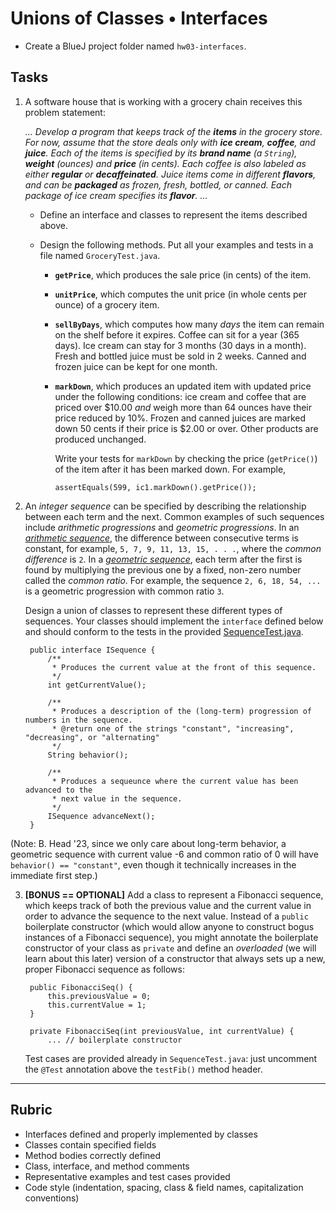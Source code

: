 # Unions of Classes • Interfaces

- Create a BlueJ project folder named `hw03-interfaces`.

## Tasks


1. A software house that is working with a grocery chain receives this problem statement:

    *... Develop a program that keeps track of the **items** in the grocery store. For now, assume that the store deals only with **ice cream**, **coffee**, and **juice**. Each of the items is specified by its **brand name** (a `String`), **weight** (ounces) and **price** (in cents). Each coffee is also labeled as either __regular__ or **decaffeinated**. Juice items come in different **flavors**, and can be **packaged** as frozen, fresh, bottled, or canned. Each package of ice cream specifies its **flavor**. ...*

    * Define an interface and classes to represent the items described above.

    * Design the following methods. Put all your examples and tests in a file named `GroceryTest.java`.  

      * **`getPrice`**, which produces the sale price (in cents) of the item.

      * **`unitPrice`**, which computes the unit price (in whole cents per ounce) of a grocery item.

      * **`sellByDays`**, which computes how many *days* the item can remain on the shelf before it expires. Coffee can sit for a year (365 days). Ice cream can stay for 3 months (30 days in a month). Fresh and bottled juice must be sold in 2 weeks. Canned and frozen juice can be kept for one month.


      * **`markDown`**, which produces an updated item with updated price under the following conditions: ice cream and coffee that are priced over $10.00 *and* weigh more than 64 ounces have their price reduced by 10%. Frozen and canned juices are marked down 50 cents if their price is $2.00 or over. Other products are produced unchanged. 

        Write your tests for `markDown` by checking the price (`getPrice()`) of the item after it has been marked down. For example,

            assertEquals(599, ic1.markDown().getPrice());


2. An *integer sequence* can be specified by describing the relationship between each term and the next. Common examples of such sequences include *arithmetic progressions* and *geometric progressions*. In an [*arithmetic sequence*](https://en.wikipedia.org/wiki/Arithmetic_progression), the difference between consecutive terms is constant, for example, `5, 7, 9, 11, 13, 15, . . .`, where the *common difference* is `2`.  In a [*geometric sequence*](https://en.wikipedia.org/wiki/Geometric_progression), each term after the first is found by multiplying the previous one by a fixed, non-zero number called the *common ratio*. For example, the sequence `2, 6, 18, 54, ...` is a geometric progression with common ratio `3`. 


    Design a union of classes to represent these different types of sequences. Your classes should implement the `interface` defined below and should conform to the tests in the provided [SequenceTest.java](SequenceTest.java).

        public interface ISequence {
            /**
             * Produces the current value at the front of this sequence.
             */
            int getCurrentValue();

            /**
             * Produces a description of the (long-term) progression of numbers in the sequence.
             * @return one of the strings "constant", "increasing", "decreasing", or "alternating"
             */
            String behavior();

            /**
             * Produces a sequeunce where the current value has been advanced to the 
             * next value in the sequence.
             */
            ISequence advanceNext();
        }
        
(Note: B. Head '23, since we only care about long-term behavior, a geometric sequence with current value -6 and common ratio of 0 will have `behavior() == "constant"`, even though it technically increases in the immediate first step.)        
        

3. **[BONUS == OPTIONAL]** Add a class to represent a Fibonacci sequence, which keeps track of both the previous value and the current value in order to advance the sequence to the next value. Instead of a `public` boilerplate constructor (which would allow anyone to construct bogus instances of a Fibonacci sequence), you might annotate the boilerplate constructor of your class as `private` and define an *overloaded* (we will learn about this later) version of a constructor that always sets up a new, proper Fibonacci sequence as follows:

        public FibonacciSeq() { 
            this.previousValue = 0;
            this.currentValue = 1;
        }

        private FibonacciSeq(int previousValue, int currentValue) {
            ... // boilerplate constructor

    Test cases are provided already in `SequenceTest.java`: just uncomment the `@Test` annotation above the `testFib()` method header.



---

## Rubric

- Interfaces defined and properly implemented by classes
- Classes contain specified fields
- Method bodies correctly defined
- Class, interface, and method comments
- Representative examples and test cases provided
- Code style (indentation, spacing, class & field names, capitalization conventions)

